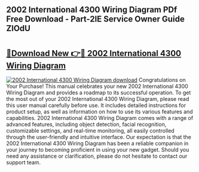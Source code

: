 ## 2002 International 4300 Wiring Diagram PDf Free Download - Part-2lE Service Owner Guide ZlOdU

# <h2><a href="http://dflpmpz.blite.top/?on=2002+International+4300+Wiring+Diagram">🔗Download New 👉🔴 2002 International 4300 Wiring Diagram</a></h2>

[![2002 International 4300 Wiring Diagram download](https://i.imgur.com/lujVjoI.png)](http://dflpmpz.blite.top/?on=2002+International+4300+Wiring+Diagram)
Congratulations on Your Purchase! This manual celebrates your new 2002 International 4300 Wiring Diagram and provides a roadmap to its successful operation. To get the most out of your 2002 International 4300 Wiring Diagram, please read this user manual carefully before use. It includes detailed instructions for product setup, as well as information on how to use its various features and capabilities. 2002 International 4300 Wiring Diagram comes with a range of advanced features, including object detection, facial recognition, customizable settings, and real-time monitoring, all easily controlled through the user-friendly and intuitive interface. Our expectation is that the 2002 International 4300 Wiring Diagram has been a reliable companion in your journey to becoming proficient in using your new gadget. Should you need any assistance or clarification, please do not hesitate to contact our support team.
